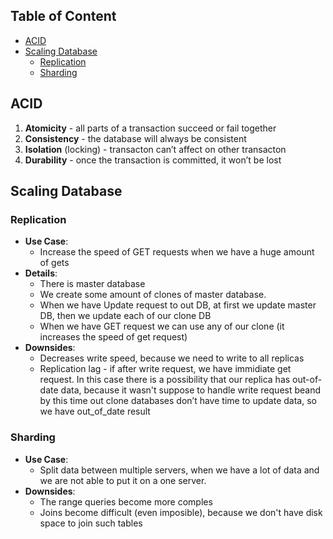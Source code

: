 ## Table of Content

- [ACID](#acid)
- [Scaling Database](#scaling-database)
  * [Replication](#replication)
  * [Sharding](#sharding)

## ACID

1. **Atomicity** - all parts of a transaction succeed or fail together
2. **Consistency** - the database will always be consistent
3. **Isolation** (locking) - transacton can’t affect on other transacton
4. **Durability** - once the transaction is committed, it won’t be lost


## Scaling Database

### Replication

* **Use Case**:
    * Increase the speed of GET requests when we have a huge amount of gets
* **Details**:
    * There is master database
    * We create some amount of clones of master database.
    * When we have Update request to out DB, at first we update master DB, then we update each of our clone DB
    * When we have GET request we can use any of our clone (it increases the speed of get request)
* **Downsides**:
    * Decreases write speed, because we need to write to all replicas
    * Replication lag - if after write request, we have immidiate get request. In this case there is a possibility that our replica has out-of-date data, because it wasn't suppose to handle write request beand by this time out clone databases don’t have time to update data, so we have out_of_date result

### Sharding
* **Use Case**:
    * Split data between multiple servers, when we have a lot of data and we are not able to put it on a one server.
* **Downsides**:
    * The range queries become more comples
    * Joins become difficult (even imposible), because we don't have disk space to join such tables
